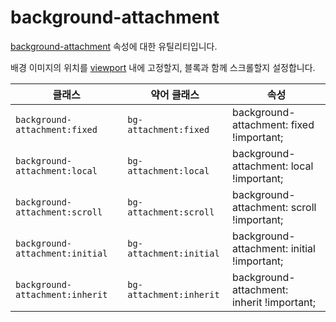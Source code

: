 # background-attachment

[background-attachment](https://developer.mozilla.org/en-US/docs/Web/CSS/background-attachment) 속성에 대한 유틸리티입니다.

배경 이미지의 위치를 [viewport](https://developer.mozilla.org/en-US/docs/Glossary/Viewport) 내에 고정할지, 블록과 함께 스크롤할지 설정합니다.

<table>
  <thead>
    <tr>
      <th scope="col">클래스</th>
      <th scope="col">약어 클래스</th>
      <th scope="col">속성</th>
    </tr>
  </thead>
<tbody>
  <!-- background-attachment:fixed -->
  <tr>
    <td><code>background-attachment:fixed</code></td>
    <td>
      <code>bg-attachment:fixed</code>
    </td>
    <td>
      <span class="code">background-attachment: fixed !important;</span>
    </td>
  </tr>

  <!-- background-attachment:local -->
  <tr>
    <td><code>background-attachment:local</code></td>
    <td>
      <code>bg-attachment:local</code>
    </td>
    <td>
      <span class="code">background-attachment: local !important;</span>
    </td>
  </tr>

  <!-- background-attachment:scroll -->
  <tr>
    <td><code>background-attachment:scroll</code></td>
    <td>
      <code>bg-attachment:scroll</code>
    </td>
    <td>
      <span class="code">background-attachment: scroll !important;</span>
    </td>
  </tr>

  <!-- background-attachment:initial -->
  <tr>
    <td><code>background-attachment:initial</code></td>
    <td>
      <code>bg-attachment:initial</code>
    </td>
    <td>
      <span class="code">background-attachment: initial !important;</span>
    </td>
  </tr>

  <!-- background-attachment:inherit -->
  <tr>
    <td><code>background-attachment:inherit</code></td>
    <td>
      <code>bg-attachment:inherit</code>
    </td>
    <td>
      <span class="code">background-attachment: inherit !important;</span>
    </td>
  </tr>
</tbody>

</table>
